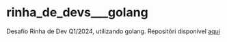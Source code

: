 # rinha_de_devs___golang
Desafio Rinha de Dev Q1/2024, utilizando golang. Repositõri disponível [aqui](https://github.com/zanfranceschi/rinha-de-backend-2024-q1/tree/main?tab=readme-ov-file)
